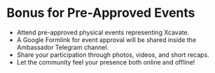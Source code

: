 # Bonus for Pre-Approved Events

* Attend pre-approved physical events representing Xcavate.
* A Google Formlink for event approval will be shared inside the Ambassador Telegram channel.
* Share your participation through photos, videos, and short recaps.
* Let the community feel your presence both online and offline!

